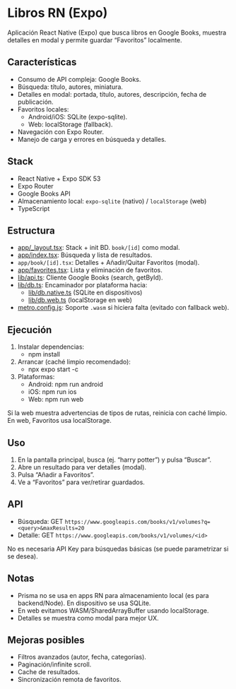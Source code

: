# Libros RN (Expo)

Aplicación React Native (Expo) que busca libros en Google Books, muestra detalles en modal y permite guardar “Favoritos” localmente.

## Características
- Consumo de API compleja: Google Books.
- Búsqueda: título, autores, miniatura.
- Detalles en modal: portada, título, autores, descripción, fecha de publicación.
- Favoritos locales:
  - Android/iOS: SQLite (expo-sqlite).
  - Web: localStorage (fallback).
- Navegación con Expo Router.
- Manejo de carga y errores en búsqueda y detalles.

## Stack
- React Native + Expo SDK 53
- Expo Router
- Google Books API
- Almacenamiento local: `expo-sqlite` (nativo) / `localStorage` (web)
- TypeScript

## Estructura
- [app/_layout.tsx](cci:7://file:///c:/Users/oscar/Desktop/App_Clima/my-app/app/_layout.tsx:0:0-0:0): Stack + init BD. `book/[id]` como modal.
- [app/index.tsx](cci:7://file:///c:/Users/oscar/Desktop/App_Clima/my-app/app/index.tsx:0:0-0:0): Búsqueda y lista de resultados.
- `app/book/[id].tsx`: Detalles + Añadir/Quitar Favoritos (modal).
- [app/favorites.tsx](cci:7://file:///c:/Users/oscar/Desktop/App_Clima/my-app/app/favorites.tsx:0:0-0:0): Lista y eliminación de favoritos.
- [lib/api.ts](cci:7://file:///c:/Users/oscar/Desktop/App_Clima/my-app/lib/api.ts:0:0-0:0): Cliente Google Books (search, getById).
- [lib/db.ts](cci:7://file:///c:/Users/oscar/Desktop/App_Clima/my-app/lib/db.ts:0:0-0:0): Encaminador por plataforma hacia:
  - [lib/db.native.ts](cci:7://file:///c:/Users/oscar/Desktop/App_Clima/my-app/lib/db.native.ts:0:0-0:0) (SQLite en dispositivos)
  - [lib/db.web.ts](cci:7://file:///c:/Users/oscar/Desktop/App_Clima/my-app/lib/db.web.ts:0:0-0:0) (localStorage en web)
- [metro.config.js](cci:7://file:///c:/Users/oscar/Desktop/App_Clima/my-app/metro.config.js:0:0-0:0): Soporte `.wasm` si hiciera falta (evitado con fallback web).

## Ejecución
1) Instalar dependencias:
   - npm install
2) Arrancar (caché limpio recomendado):
   - npx expo start -c
3) Plataformas:
   - Android: npm run android
   - iOS: npm run ios
   - Web: npm run web

Si la web muestra advertencias de tipos de rutas, reinicia con caché limpio. En web, Favoritos usa localStorage.

## Uso
1) En la pantalla principal, busca (ej. “harry potter”) y pulsa “Buscar”.
2) Abre un resultado para ver detalles (modal).
3) Pulsa “Añadir a Favoritos”.
4) Ve a “Favoritos” para ver/retirar guardados.

## API
- Búsqueda: GET `https://www.googleapis.com/books/v1/volumes?q=<query>&maxResults=20`
- Detalle: GET `https://www.googleapis.com/books/v1/volumes/<id>`

No es necesaria API Key para búsquedas básicas (se puede parametrizar si se desea).

## Notas
- Prisma no se usa en apps RN para almacenamiento local (es para backend/Node). En dispositivo se usa SQLite.
- En web evitamos WASM/SharedArrayBuffer usando localStorage.
- Detalles se muestra como modal para mejor UX.

## Mejoras posibles
- Filtros avanzados (autor, fecha, categorías).
- Paginación/infinite scroll.
- Cache de resultados.
- Sincronización remota de favoritos.

